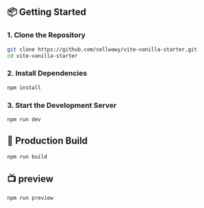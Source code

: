 ## 📦 Getting Started

### 1. Clone the Repository

```bash
git clone https://github.com/sellwawy/vite-vanilla-starter.git
cd vite-vanilla-starter
```

### 2. Install Dependencies

```bash
npm install
```

### 3. Start the Development Server

```bash
npm run dev
```

## 🚢 Production Build

```bash
npm run build
```

## 📺 preview

```bash
npm run preview
```
